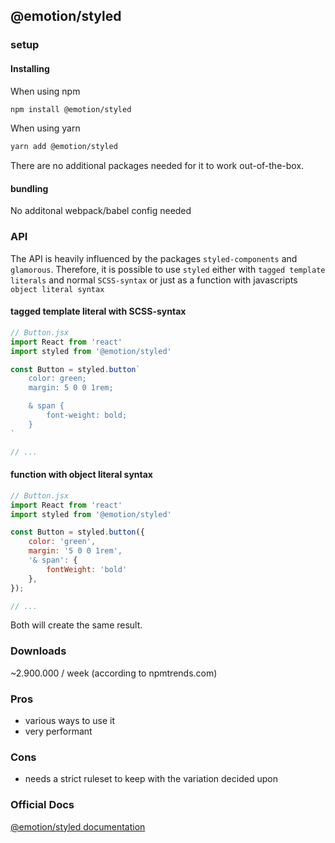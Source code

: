 ## @emotion/styled

### setup

#### Installing

When using npm 

```bash
npm install @emotion/styled
```

When using yarn

```bash
yarn add @emotion/styled
```

There are no additional packages needed for it to work out-of-the-box.

#### bundling

No additonal webpack/babel config needed

### API

The API is heavily influenced by the packages `styled-components` and `glamorous`. Therefore, it is possible to use `styled` either with `tagged template literals` and normal `SCSS-syntax` or just as a function with javascripts `object literal syntax`

#### tagged template literal with SCSS-syntax

```javascript
// Button.jsx
import React from 'react'
import styled from '@emotion/styled'

const Button = styled.button`
    color: green;
    margin: 5 0 0 1rem;

    & span {
        font-weight: bold;
    }
`

// ...
```

#### function with object literal syntax

```jsx
// Button.jsx
import React from 'react'
import styled from '@emotion/styled'

const Button = styled.button({
    color: 'green',
    margin: '5 0 0 1rem',
    '& span': {
        fontWeight: 'bold'
    },
});

// ...
```

Both will create the same result.

### Downloads

~2.900.000 / week (according to npmtrends.com)

### Pros
- various ways to use it
- very performant

### Cons
- needs a strict ruleset to keep with the variation decided upon

### Official Docs

[@emotion/styled documentation](https://emotion.sh/docs/styled)

